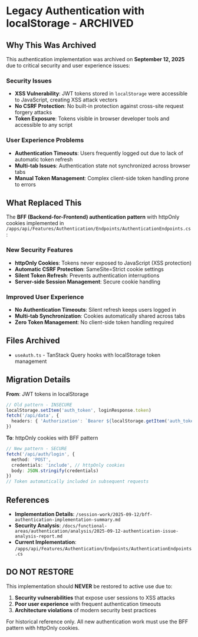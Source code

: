 # Legacy Authentication with localStorage - ARCHIVED

<!-- Archive Date: 2025-09-12 -->
<!-- Reason: Security vulnerability and authentication timeout issues -->
<!-- Replacement: BFF authentication pattern with httpOnly cookies -->

## Why This Was Archived

This authentication implementation was archived on **September 12, 2025** due to critical security and user experience issues:

### Security Issues
- **XSS Vulnerability**: JWT tokens stored in `localStorage` were accessible to JavaScript, creating XSS attack vectors
- **No CSRF Protection**: No built-in protection against cross-site request forgery attacks
- **Token Exposure**: Tokens visible in browser developer tools and accessible to any script

### User Experience Problems
- **Authentication Timeouts**: Users frequently logged out due to lack of automatic token refresh
- **Multi-tab Issues**: Authentication state not synchronized across browser tabs
- **Manual Token Management**: Complex client-side token handling prone to errors

## What Replaced This

The **BFF (Backend-for-Frontend) authentication pattern** with httpOnly cookies implemented in `/apps/api/Features/Authentication/Endpoints/AuthenticationEndpoints.cs`:

### New Security Features
- **httpOnly Cookies**: Tokens never exposed to JavaScript (XSS protection)
- **Automatic CSRF Protection**: SameSite=Strict cookie settings
- **Silent Token Refresh**: Prevents authentication interruptions
- **Server-side Session Management**: Secure cookie handling

### Improved User Experience
- **No Authentication Timeouts**: Silent refresh keeps users logged in
- **Multi-tab Synchronization**: Cookies automatically shared across tabs
- **Zero Token Management**: No client-side token handling required

## Files Archived

- `useAuth.ts` - TanStack Query hooks with localStorage token management

## Migration Details

**From**: JWT tokens in localStorage
```typescript
// Old pattern - INSECURE
localStorage.setItem('auth_token', loginResponse.token)
fetch('/api/data', {
  headers: { 'Authorization': `Bearer ${localStorage.getItem('auth_token')}` }
})
```

**To**: httpOnly cookies with BFF pattern
```typescript
// New pattern - SECURE
fetch('/api/auth/login', {
  method: 'POST',
  credentials: 'include', // httpOnly cookies
  body: JSON.stringify(credentials)
})
// Token automatically included in subsequent requests
```

## References

- **Implementation Details**: `/session-work/2025-09-12/bff-authentication-implementation-summary.md`
- **Security Analysis**: `/docs/functional-areas/authentication/analysis/2025-09-12-authentication-issue-analysis-report.md`
- **Current Implementation**: `/apps/api/Features/Authentication/Endpoints/AuthenticationEndpoints.cs`

## DO NOT RESTORE

This implementation should **NEVER** be restored to active use due to:
1. **Security vulnerabilities** that expose user sessions to XSS attacks
2. **Poor user experience** with frequent authentication timeouts
3. **Architecture violations** of modern security best practices

For historical reference only. All new authentication work must use the BFF pattern with httpOnly cookies.